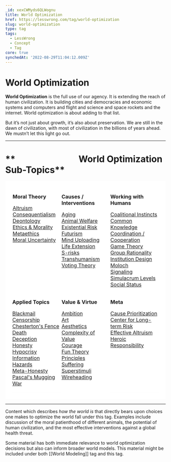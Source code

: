 ```yaml
---
_id: xexCWMyds6QLWognu
title: World Optimization
href: https://lesswrong.com/tag/world-optimization
slug: world-optimization
type: tag
tags:
  - LessWrong
  - Concept
  - Tag
core: true
synchedAt: '2022-08-29T11:04:12.009Z'
---
```


# World Optimization

**World Optimization** is the full use of our agency. It is extending the reach of human civilization. It is building cities and democracies and economic systems and computers and flight and science and space rockets and the internet. World optimization is about adding to that list. 

But it’s not just about growth, it’s also about preservation. We are still in the dawn of civilization, with most of civilization in the billions of years ahead. We mustn’t let this light go out.

* * *

**                              World Optimization Sub-Topics**
===============================================================

<table style="border-bottom:20px solid hsl(0, 0%, 100%);border-left:20px solid hsl(0, 0%, 100%);border-right:20px solid hsl(0, 0%, 100%);border-top:20px solid hsl(0, 0%, 100%)"><tbody><tr><td style="background-color:hsl(0,0%,100%);border-bottom:solid hsl(0, 0%, 100%);border-left:solid hsl(0, 0%, 100%);border-right:solid hsl(0, 0%, 100%);border-top:solid hsl(0, 0%, 100%);height:50%;padding:0px;vertical-align:top;width:33%"><p><strong>Moral Theory</strong></p><p><a href="https://www.lesswrong.com/tag/altruism?showPostCount=true&amp;useTagName=true">Altruism</a><br><a href="https://www.lesswrong.com/tag/consequentialism?showPostCount=true&amp;useTagName=true">Consequentialism</a><br><a href="https://www.lesswrong.com/tag/deontology?showPostCount=true&amp;useTagName=true">Deontology</a><br><a href="http://www.lesswrong.com/tag/ethics-and-morality?showPostCount=true&amp;useTagName=true"><u>Ethics &amp; Morality</u></a><br><a href="https://www.lesswrong.com/tag/metaethics?showPostCount=true&amp;useTagName=true">Metaethics</a><br><a href="http://www.lesswrong.com/tag/moral-uncertainty?showPostCount=true&amp;useTagName=true"><u>Moral Uncertainty</u></a></p><p>&nbsp;</p><p>&nbsp;</p></td><td style="background-color:hsl(0,0%,100%);border-bottom:solid hsl(0, 0%, 100%);border-left:solid hsl(0, 0%, 100%);border-right:solid hsl(0, 0%, 100%);border-top:solid hsl(0, 0%, 100%);padding:0px;vertical-align:top;width:33%"><p><strong>Causes / Interventions</strong></p><p><a href="https://www.lesswrong.com/tag/aging?showPostCount=true&amp;useTagName=true">Aging</a><br><a href="https://www.lesswrong.com/tag/animal-welfare?showPostCount=true&amp;useTagName=true">Animal Welfare</a><br><a href="https://www.lesswrong.com/tag/existential-risk?showPostCount=true&amp;useTagName=true">Existential Risk</a><br><a href="http://www.lesswrong.com/tag/futurism?showPostCount=true&amp;useTagName=true">Futurism</a><br><a href="https://www.lesswrong.com/tag/mind-uploading?showPostCount=true&amp;useTagName=true">Mind Uploading</a><br><a href="https://www.lesswrong.com/tag/life-extension?showPostCount=true&amp;useTagName=true">Life Extension</a><br><a href="http://www.lesswrong.com/tag/risks-of-astronomical-suffering-s-risks?showPostCount=true&amp;useTagName=false"><u>S-risks</u></a><br><a href="https://www.lesswrong.com/tag/transhumanism?showPostCount=true&amp;useTagName=true"><u>Transhumanism</u></a><br><a href="https://www.lesswrong.com/tag/voting-theory?showPostCount=true&amp;useTagName=true">Voting Theory</a></p></td><td style="background-color:hsl(0,0%,100%);border-bottom:solid hsl(0, 0%, 100%);border-left:solid hsl(0, 0%, 100%);border-right:solid hsl(0, 0%, 100%);border-top:solid hsl(0, 0%, 100%);padding:0px;vertical-align:top;width:33%"><p><strong>Working with Humans</strong></p><p><a href="http://www.lesswrong.com/tag/coalitional-instincts?showPostCount=true&amp;useTagName=true"><u>Coalitional Instincts</u></a><br><a href="https://www.lesswrong.com/tag/common-knowledge?showPostCount=true&amp;useTagName=true"><u>Common Knowledge</u></a><br><a href="http://www.lesswrong.com/tag/coordination-cooperation?showPostCount=true&amp;useTagName=true">Coordination / Cooperation</a><br><a href="https://www.lesswrong.com/tag/game-theory?showPostCount=true&amp;useTagName=true">Game Theory</a><br><a href="http://www.lesswrong.com/tag/group-rationality?showPostCount=true&amp;useTagName=true">Group Rationality</a><br><a href="https://www.lesswrong.com/tag/institution-design?showPostCount=true&amp;useTagName=true">Institution Design</a><br><a href="https://www.lesswrong.com/tag/moloch?showPostCount=true&amp;useTagName=true">Moloch</a><br><a href="https://www.lesswrong.com/tag/signaling?showPostCount=true&amp;useTagName=true">Signaling</a><br><a href="https://www.lesswrong.com/tag/simulacrum-levels?showPostCount=true&amp;useTagName=true">Simulacrum Levels</a><br><a href="https://www.lesswrong.com/tag/social-status?showPostCount=true&amp;useTagName=true">Social Status</a></p></td></tr><tr><td style="background-color:hsl(0,0%,100%);border-bottom:1px solid hsl(0, 0%, 100%);border-left:1px solid hsl(0, 0%, 100%);border-right:1px solid hsl(0, 0%, 100%);border-top:1px solid hsl(0, 0%, 100%);padding:0em;vertical-align:top"><p><strong>Applied Topics</strong></p><p><a href="https://www.lesswrong.com/tag/blackmail?showPostCount=true&amp;useTagName=true">Blackmail</a><br><a href="http://www.lesswrong.com/tag/censorship?showPostCount=true&amp;useTagName=true">Censorship</a><br><a href="http://www.lesswrong.com/tag/chesterton-s-fence?showPostCount=true&amp;useTagName=true">Chesterton's Fence</a><br><a href="http://www.lesswrong.com/tag/death?showPostCount=true&amp;useTagName=true">Death</a><br><a href="https://www.lesswrong.com/tag/deception?showPostCount=true&amp;useTagName=true">Deception</a><br><a href="https://www.lesswrong.com/tag/honesty?showPostCount=true&amp;useTagName=true">Honesty</a><br><a href="https://www.lesswrong.com/tag/hypocrisy?showPostCount=true&amp;useTagName=true">Hypocrisy</a><br><a href="https://www.lesswrong.com/tag/information-hazards?showPostCount=true&amp;useTagName=true">Information Hazards</a><br><a href="https://www.lesswrong.com/tag/meta-honesty?showPostCount=true&amp;useTagName=true">Meta-Honesty</a><br><a href="http://www.lesswrong.com/tag/pascal-s-mugging?showPostCount=true&amp;useTagName=true">Pascal's Mugging</a><br><a href="http://www.lesswrong.com/tag/war?showPostCount=true&amp;useTagName=true">War</a></p></td><td style="background-color:hsl(0,0%,100%);border-bottom:solid hsl(0, 0%, 100%);border-left:solid hsl(0, 0%, 100%);border-right:solid hsl(0, 0%, 100%);border-top:solid hsl(0, 0%, 100%);height:25px;padding:0px;vertical-align:top"><p><strong>Value &amp; Virtue</strong></p><p><a href="http://www.lesswrong.com/tag/ambition?showPostCount=true&amp;useTagName=true">Ambition</a><br><a href="https://www.lesswrong.com/tag/art?showPostCount=true&amp;useTagName=true">Art</a><br><a href="https://www.lesswrong.com/tag/aesthetics?showPostCount=true&amp;useTagName=true">Aesthetics</a><br><a href="https://www.lesswrong.com/tag/complexity-of-value?showPostCount=true&amp;useTagName=true">Complexity of Value</a><br><a href="http://www.lesswrong.com/tag/courage?showPostCount=true&amp;useTagName=true">Courage</a><br><a href="http://www.lesswrong.com/tag/fun-theory?showPostCount=true&amp;useTagName=true">Fun Theory</a><br><a href="http://www.lesswrong.com/tag/principles?showPostCount=true&amp;useTagName=true">Principles</a><br><a href="http://www.lesswrong.com/tag/suffering?showPostCount=true&amp;useTagName=true"><u>Suffering</u></a><br><a href="https://www.lesswrong.com/tag/superstimuli?showPostCount=true&amp;useTagName=true">Superstimuli</a><br><a href="https://www.lesswrong.com/tag/wireheading?showPostCount=true&amp;useTagName=true">Wireheading</a></p></td><td style="background-color:hsl(0,0%,100%);border-bottom:1px solid hsl(0, 0%, 100%);border-left:1px solid hsl(0, 0%, 100%);border-right:1px solid hsl(0, 0%, 100%);border-top:1px solid hsl(0, 0%, 100%);padding:0em;vertical-align:top"><p><strong>Meta</strong></p><p><a href="https://www.lesswrong.com/tag/cause-prioritization?showPostCount=true&amp;useTagName=true">Cause Prioritization</a><br><a href="http://www.lesswrong.com/tag/center-on-long-term-risk-clr?useTagName=true&amp;showPostCount=true">Center for Long-term Risk</a><br><a href="https://www.lesswrong.com/tag/effective-altruism?showPostCount=true&amp;useTagName=true">Effective Altruism</a><br><a href="https://www.lesswrong.com/tag/heroic-responsibility?showPostCount=true&amp;useTagName=true">Heroic Responsibility</a><br>&nbsp;</p></td></tr></tbody></table>

* * *

Content which describes *how the world is* that directly bears upon choices one makes to optimize the world fall under this tag. Examples include discussion of the moral patienthood of different animals, the potential of human civilization, and the most effective interventions against a global health threat.

Some material has both immediate relevance to world optimization decisions but also can inform broader world models. This material might be included under both [[World Modeling]] tag and this tag.
